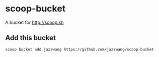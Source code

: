 # scoop-bucket
A bucket for http://scoop.sh

## Add this bucket
```
scoop bucket add jazzwang https://github.com/jazzwang/scoop-bucket
```